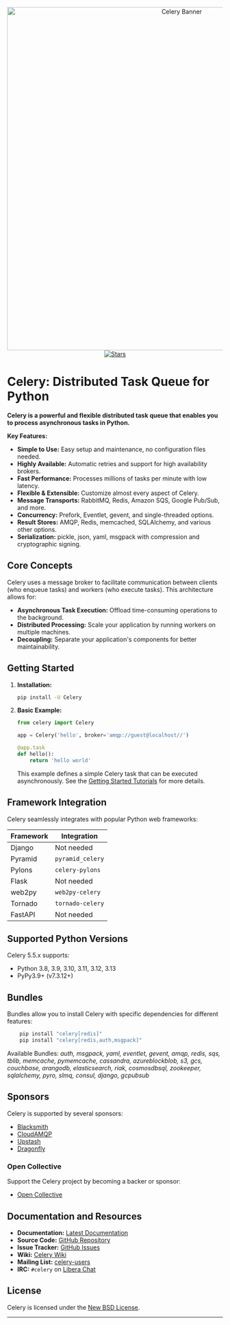 <div align="center">
  <img src="https://docs.celeryq.dev/en/latest/_images/celery-banner-small.png" alt="Celery Banner" width="800"/>
  <br>
  <a href="https://github.com/celery/celery">
    <img src="https://img.shields.io/github/stars/celery/celery?style=social" alt="Stars"/>
  </a>
</div>

# Celery: Distributed Task Queue for Python

**Celery is a powerful and flexible distributed task queue that enables you to process asynchronous tasks in Python.**

**Key Features:**

*   **Simple to Use:** Easy setup and maintenance, no configuration files needed.
*   **Highly Available:** Automatic retries and support for high availability brokers.
*   **Fast Performance:** Processes millions of tasks per minute with low latency.
*   **Flexible & Extensible:** Customize almost every aspect of Celery.
*   **Message Transports:** RabbitMQ, Redis, Amazon SQS, Google Pub/Sub, and more.
*   **Concurrency:** Prefork, Eventlet, gevent, and single-threaded options.
*   **Result Stores:** AMQP, Redis, memcached, SQLAlchemy, and various other options.
*   **Serialization:** pickle, json, yaml, msgpack with compression and cryptographic signing.

## Core Concepts

Celery uses a message broker to facilitate communication between clients (who enqueue tasks) and workers (who execute tasks). This architecture allows for:

*   **Asynchronous Task Execution:** Offload time-consuming operations to the background.
*   **Distributed Processing:** Scale your application by running workers on multiple machines.
*   **Decoupling:** Separate your application's components for better maintainability.

## Getting Started

1.  **Installation:**
    ```bash
    pip install -U Celery
    ```

2.  **Basic Example:**

    ```python
    from celery import Celery

    app = Celery('hello', broker='amqp://guest@localhost//')

    @app.task
    def hello():
        return 'hello world'
    ```

    This example defines a simple Celery task that can be executed asynchronously.  See the [Getting Started Tutorials](https://docs.celeryq.dev/en/stable/getting-started/first-steps-with-celery.html) for more details.

## Framework Integration

Celery seamlessly integrates with popular Python web frameworks:

| Framework    | Integration                               |
|--------------|-------------------------------------------|
| Django       | Not needed                                |
| Pyramid      | `pyramid_celery`                           |
| Pylons       | `celery-pylons`                            |
| Flask        | Not needed                                |
| web2py       | `web2py-celery`                            |
| Tornado      | `tornado-celery`                           |
| FastAPI      | Not needed                                |

## Supported Python Versions

Celery 5.5.x supports:

*   Python 3.8, 3.9, 3.10, 3.11, 3.12, 3.13
*   PyPy3.9+ (v7.3.12+)

##  Bundles

Bundles allow you to install Celery with specific dependencies for different features:
```bash
    pip install "celery[redis]"
    pip install "celery[redis,auth,msgpack]"
```
Available Bundles:  *auth, msgpack, yaml, eventlet, gevent, amqp, redis, sqs, tblib, memcache, pymemcache, cassandra, azureblockblob, s3, gcs, couchbase, arangodb, elasticsearch, riak, cosmosdbsql, zookeeper, sqlalchemy, pyro, slmq, consul, django, gcpubsub*

## Sponsors

Celery is supported by several sponsors:

*   [Blacksmith](https://blacksmith.sh/)
*   [CloudAMQP](https://www.cloudamqp.com/)
*   [Upstash](http://upstash.com/?code=celery)
*   [Dragonfly](https://www.dragonflydb.io/)

### Open Collective

Support the Celery project by becoming a backer or sponsor:

*   [Open Collective](https://opencollective.com/celery)

## Documentation and Resources

*   **Documentation:** [Latest Documentation](https://docs.celeryq.dev/en/latest/)
*   **Source Code:** [GitHub Repository](https://github.com/celery/celery)
*   **Issue Tracker:** [GitHub Issues](https://github.com/celery/celery/issues/)
*   **Wiki:** [Celery Wiki](https://github.com/celery/celery/wiki)
*   **Mailing List:** [celery-users](https://groups.google.com/group/celery-users/)
*   **IRC:** `#celery` on [Libera Chat](https://libera.chat/)

## License

Celery is licensed under the [New BSD License](https://opensource.org/licenses/BSD-3-Clause).

---